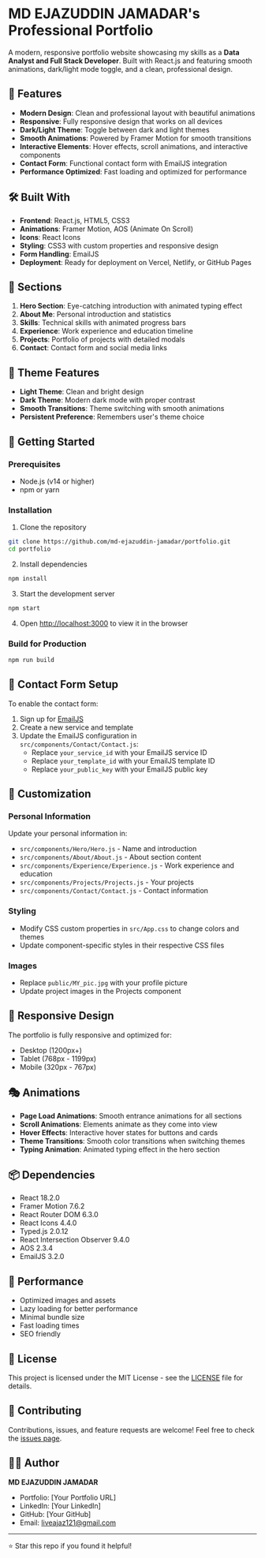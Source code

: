 # MD EJAZUDDIN JAMADAR's Professional Portfolio

A modern, responsive portfolio website showcasing my skills as a **Data Analyst and Full Stack Developer**. Built with React.js and featuring smooth animations, dark/light mode toggle, and a clean, professional design.

## 🚀 Features

- **Modern Design**: Clean and professional layout with beautiful animations
- **Responsive**: Fully responsive design that works on all devices
- **Dark/Light Theme**: Toggle between dark and light themes
- **Smooth Animations**: Powered by Framer Motion for smooth transitions
- **Interactive Elements**: Hover effects, scroll animations, and interactive components
- **Contact Form**: Functional contact form with EmailJS integration
- **Performance Optimized**: Fast loading and optimized for performance

## 🛠️ Built With

- **Frontend**: React.js, HTML5, CSS3
- **Animations**: Framer Motion, AOS (Animate On Scroll)
- **Icons**: React Icons
- **Styling**: CSS3 with custom properties and responsive design
- **Form Handling**: EmailJS
- **Deployment**: Ready for deployment on Vercel, Netlify, or GitHub Pages

## 📱 Sections

1. **Hero Section**: Eye-catching introduction with animated typing effect
2. **About Me**: Personal introduction and statistics
3. **Skills**: Technical skills with animated progress bars
4. **Experience**: Work experience and education timeline
5. **Projects**: Portfolio of projects with detailed modals
6. **Contact**: Contact form and social media links

## 🎨 Theme Features

- **Light Theme**: Clean and bright design
- **Dark Theme**: Modern dark mode with proper contrast
- **Smooth Transitions**: Theme switching with smooth animations
- **Persistent Preference**: Remembers user's theme choice

## 🚀 Getting Started

### Prerequisites
- Node.js (v14 or higher)
- npm or yarn

### Installation

1. Clone the repository
```bash
git clone https://github.com/md-ejazuddin-jamadar/portfolio.git
cd portfolio
```

2. Install dependencies
```bash
npm install
```

3. Start the development server
```bash
npm start
```

4. Open [http://localhost:3000](http://localhost:3000) to view it in the browser

### Build for Production

```bash
npm run build
```

## 📧 Contact Form Setup

To enable the contact form:

1. Sign up for [EmailJS](https://emailjs.com)
2. Create a new service and template
3. Update the EmailJS configuration in `src/components/Contact/Contact.js`:
   - Replace `your_service_id` with your EmailJS service ID
   - Replace `your_template_id` with your EmailJS template ID
   - Replace `your_public_key` with your EmailJS public key

## 🎯 Customization

### Personal Information
Update your personal information in:
- `src/components/Hero/Hero.js` - Name and introduction
- `src/components/About/About.js` - About section content
- `src/components/Experience/Experience.js` - Work experience and education
- `src/components/Projects/Projects.js` - Your projects
- `src/components/Contact/Contact.js` - Contact information

### Styling
- Modify CSS custom properties in `src/App.css` to change colors and themes
- Update component-specific styles in their respective CSS files

### Images
- Replace `public/MY_pic.jpg` with your profile picture
- Update project images in the Projects component

## 📱 Responsive Design

The portfolio is fully responsive and optimized for:
- Desktop (1200px+)
- Tablet (768px - 1199px)
- Mobile (320px - 767px)

## 🎭 Animations

- **Page Load Animations**: Smooth entrance animations for all sections
- **Scroll Animations**: Elements animate as they come into view
- **Hover Effects**: Interactive hover states for buttons and cards
- **Theme Transitions**: Smooth color transitions when switching themes
- **Typing Animation**: Animated typing effect in the hero section

## 📦 Dependencies

- React 18.2.0
- Framer Motion 7.6.2
- React Router DOM 6.3.0
- React Icons 4.4.0
- Typed.js 2.0.12
- React Intersection Observer 9.4.0
- AOS 2.3.4
- EmailJS 3.2.0

## 🌟 Performance

- Optimized images and assets
- Lazy loading for better performance
- Minimal bundle size
- Fast loading times
- SEO friendly

## 📄 License

This project is licensed under the MIT License - see the [LICENSE](LICENSE) file for details.

## 🤝 Contributing

Contributions, issues, and feature requests are welcome! Feel free to check the [issues page](https://github.com/md-ejazuddin-jamadar/portfolio/issues).

## 👨‍💻 Author

**MD EJAZUDDIN JAMADAR**
- Portfolio: [Your Portfolio URL]
- LinkedIn: [Your LinkedIn]
- GitHub: [Your GitHub]
- Email: liveajaz121@gmail.com

---

⭐ Star this repo if you found it helpful!
